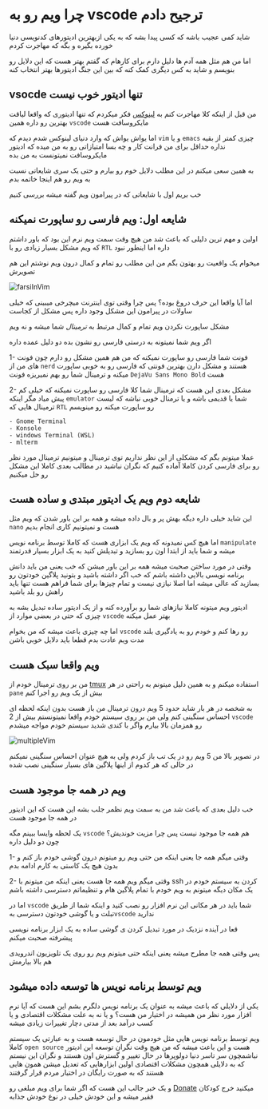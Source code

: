 
# چرا ویم رو به vscode ترجیح دادم

شاید کمی عجیب باشه که کسی پیدا بشه که به یکی ازبهترین ادیتورهای کدنویسی دنیا خورده بگیره و بگه که مهاجرت کردم

اما من هم مثل همه آدم ها دلیل دارم برای کارهام که گفتم بهتر هست که این دلایل رو بنویسم و شاید به کس دیگری کمک کنه که بین این جنگ ادیتورها بهتر انتخاب کنه

## vsocde تنها ادیتور خوب نیست

من قبل از اینکه کلا مهاجرت کنم به [لینوکس](https://en.wikipedia.org/wiki/Linux) فکر میکردم که تنها ادیتوری که واقعا لیاقت بهترین رو داره همین `vscode` مایکروسافت هست

اما یواش یواش که وارد دنیای لینوکس شدم دیدم که `vim` و یا `emacs` چیزی کمتر از بقیه نداره حداقل برای من فرانت کار و چه بسا امتیازاتی رو به من میده که ادیتور مایکروسافت نمیتونست به من بده

به همین سعی میکنم در این مطلب دلایل خوم رو بیارم و حتی یک سری شایعاتی نسبت به ویم رو هم اینجا خاتمه بدم


خب بریم اول با شایعاتی که در پیرامون ویم گفته میشه بررسی کنیم

## شایعه اول: ویم فارسی رو ساپورت نمیکنه

اولین و مهم ترین دلیلی که باعث شد من هیچ وقت سمت ویم نرم این بود که باور داشتم که ویم مشکل بسیار زیادی رو با `RTL` داره اما اینطور نبود

میخوام یک واقعیت رو بهتون بگم من این مطلب رو تمام و کمال درون ویم نوشتم این هم تصویرش

![farsiInVim](https://user-images.githubusercontent.com/25862601/94264095-f580ba00-ff42-11ea-9244-553dd3d719c7.png)

اما آیا واقعا این حرف دروغ بوده؟ پس چرا وقتی توی اینترنت میچرخی میبینی که خیلی ساولات در پیرامون این مشکل وجود داره پس مشکل از کجاست

مشکل ساپورت نکردن ویم تمام و کمال مرتبط به *ترمینال* شما میشه و نه ویم

اگر ویم شما نمیتونه به درستی فارسی رو نشون بده دو دلیل عمده داره

1- فونت شما فارسی رو ساپورت نمیکنه که من هم همین مشکل رو دارم چون فونت های من از `nerd` هستند و مشکل دارن بهترین فونتی که فارسی رو به خوبی ساپورت میکنه و ترمینال شما رو بهم نمیریزه فونت `DejaVu Sans Mono Bold` هست

2- مشکل بعدی این هست که ترمینال شما کلا فارسی رو ساپورت نمیکنه که خیلی کم پیش میاد مگر اینکه `emulator` شما یا قدیمی باشه و یا ترمنال خوبی نباشه که لیست ترمینال هایی که `RTL` رو ساپورت میکنه رو مینویسم

<div dir="ltr">

```
- Gnome Terminal
- Konsole
- windows Terminal (WSL)
- mlterm
```
</div>

عملا میتونم بگم که مشکلی از این نظر نداریم توی ترمینال و میتونیم ترمینال مورد نظر رو برای فارسی کردن کاملا آماده کنیم که نگران نباشید در مطالب بعدی کاملا این مشکل رو حل میکنیم

## شایعه دوم ویم یک ادیتور مبتدی و ساده هست

این شاید خیلی داره دیگه بهش پر و بال داده میشه و همه بر این باور شدن که ویم مثل `nano` هست و نمیتونیم کاری انجام بدیم

اما هیچ کس نمیدونه که ویم یک ابزاری هست که کاملا توسط برنامه نویس `manipulate` میشه و شما باید از ابتدا اون رو بسازید و تبدیلش کنید به یک ابزار بسیار قدرتمند

وقتی در مورد ساختن صحبت میشه همه بر این باور میشن که خب یعنی من باید دانش برنامه نویسی بالایی داشته باشم که خب اگر داشته باشید و بتونید پلاگین خودتون رو بسازید که عالی میشه اما اصلا نیازی نیست و تمام چیزها برای شما فراهم هست تنها باید راهش رو بلد باشید

ادیتور ویم میتونه کاملا نیازهای شما رو برآورده کنه و از یک ادیتور ساده تبدیل بشه به چیزی که حتی در بعضی موارد از `vscode` بهتر عمل میکنه

اما چه چیزی باعث میشه که من بخوام `vscode` رو رها کنم و خودم رو به یادگیری بلند مدت ویم عادت بدم قطعا باید دلایل خوبی باشن

## ویم واقعا سبک هست

من بر روی ترمینال خودم از [tmux](https://github.com/tmux/tmux/wiki) استفاده میکنم و به همین دلیل میتونم به راحتی در هر `pane` بیش از یک ویم رو اجرا کنم 

به شخصه در هر بار شاید حدود 5 ویم درون ترمینال من باز هست بدون اینکه لحظه ای احساس سنگینی کنم ولی من بر روی سیستم خودم واقعا نمیتونستم بیش از 2 `vscode` رو همزمان بالا بیارم واگر با کندی شدید سیستم خودم مواجه میشدم

![multipleVim](https://user-images.githubusercontent.com/25862601/94264126-016c7c00-ff43-11ea-81d2-c4b7dd4827aa.png)

در تصویر بالا من 5 ویم رو در یک تب باز کردم ولی به هیچ عنوان احساس سنگینی نمیکنم در حالی که هر کدوم از اینها پلاگین های بسیار سنگینی نصب شده 

## ویم در همه جا موجود هست

خب دلیل بعدی که باعث شد من به سمت ویم نظمر جلب بشه این هست که این ادیتور در همه جا موجود هست

یک لحظه وایسا ببینم مگه `vscode` هم همه جا موجود نیست پس چرا مزیت خوندیش؟ چون دو دلیل داره

1- وقتی میگم همه جا یعنی اینکه من حتی ویم رو میتونم درون گوشی خودم باز کنم و بدون هیچ یک کاستی به کارم ادامه بدم

2- وقتی میگم ویم همه جا هست یعنی اینکه من میتونم با ssh کردن به سیستم خودم در یک مکان دیگه میتونم به ویم خودم با تمام پلاگین هام و تنظیماتم دسترسی داشته باشم

اما در `vscode` شما باید در هر مکانی این نرم افزار رو نصب کنید و اینکه شما از طریق تبلت و یا گوشی خودتون دسترسی به`vscode` ندارید

قعا در آینده نزدیک در مورد تبدیل کردن ی گوشی ساده به یک ابزار برنامه نویسی پیشرفته صحبت میکنم

پس وقتی همه جا مطرح میشه یعنی اینکه حتی میتونم ویم رو روی یک تلویزیون اندرویدی هم بالا بیارمش

## ویم توسط برنامه نویس ها توسعه داده میشود

یکی از دلایلی که باعث میشه به عنوان یک برنامه نویس دلگرم بشم این  هست که آیا نرم افزار مورد نظر من همیشه در اختیار من هست؟ و یا نه به علت مشکلات اقتصادی و یا کسب درآمد بعد از مدتی دچار تغییرات زیادی میشه

ویم توسط برنامه نویس هایی مثل خودمون در حال توسعه هست و به عبارتی یک سیستم کاملا `open source` هست و این باعث میشه که من هیچ وقت نگران توسعه این ادیتور نباشمچون سر تاسر دنیا دولوپرها در حال تغییر و گسترش اون هستند و نگران این نیستم که به دلایلی همچون مشکلات اقتصادی اولین ابزارهایی که تعدیل میشن همون هایی هستند که به صورت رایگان در اختیار مردم قرار گرفتند

و یک خبر جالب این هست که اگر شما برای ویم مبلغی رو [Donate](https://en.wikipedia.org/wiki/Vim_(text_editor)#:~:text=Vim%20is%20free%20and%20open,donating%20to%20children%20in%20Uganda.) میکنید خرج کودکان فقیر میشه و این خودش خیلی در نوع خودش جذابه



